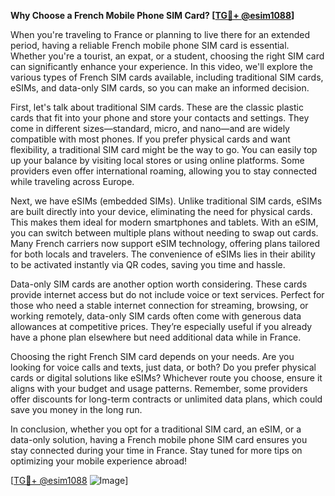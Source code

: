 **Why Choose a French Mobile Phone SIM Card? [[TG💪+ @esim1088](https://t.me/s/esim1088)]**

When you're traveling to France or planning to live there for an extended period, having a reliable French mobile phone SIM card is essential. Whether you're a tourist, an expat, or a student, choosing the right SIM card can significantly enhance your experience. In this video, we'll explore the various types of French SIM cards available, including traditional SIM cards, eSIMs, and data-only SIM cards, so you can make an informed decision.

First, let's talk about traditional SIM cards. These are the classic plastic cards that fit into your phone and store your contacts and settings. They come in different sizes—standard, micro, and nano—and are widely compatible with most phones. If you prefer physical cards and want flexibility, a traditional SIM card might be the way to go. You can easily top up your balance by visiting local stores or using online platforms. Some providers even offer international roaming, allowing you to stay connected while traveling across Europe.

Next, we have eSIMs (embedded SIMs). Unlike traditional SIM cards, eSIMs are built directly into your device, eliminating the need for physical cards. This makes them ideal for modern smartphones and tablets. With an eSIM, you can switch between multiple plans without needing to swap out cards. Many French carriers now support eSIM technology, offering plans tailored for both locals and travelers. The convenience of eSIMs lies in their ability to be activated instantly via QR codes, saving you time and hassle.

Data-only SIM cards are another option worth considering. These cards provide internet access but do not include voice or text services. Perfect for those who need a stable internet connection for streaming, browsing, or working remotely, data-only SIM cards often come with generous data allowances at competitive prices. They’re especially useful if you already have a phone plan elsewhere but need additional data while in France.

Choosing the right French SIM card depends on your needs. Are you looking for voice calls and texts, just data, or both? Do you prefer physical cards or digital solutions like eSIMs? Whichever route you choose, ensure it aligns with your budget and usage patterns. Remember, some providers offer discounts for long-term contracts or unlimited data plans, which could save you money in the long run.

In conclusion, whether you opt for a traditional SIM card, an eSIM, or a data-only solution, having a French mobile phone SIM card ensures you stay connected during your time in France. Stay tuned for more tips on optimizing your mobile experience abroad!

[[TG💪+ @esim1088](https://t.me/s/esim1088) ![Image](https://i.postimg.cc/Y0z9fWf4/image.png)]